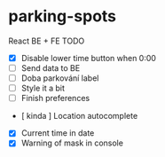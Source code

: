 # parking-spots


React BE + FE TODO
- [x] Disable lower time button when 0:00
- [ ] Send data to BE
- [ ] Doba parkování label
- [ ] Style it a bit
- [ ] Finish preferences
- [ kinda ] Location autocomplete
- [x] Current time in date
- [x] Warning of mask in console